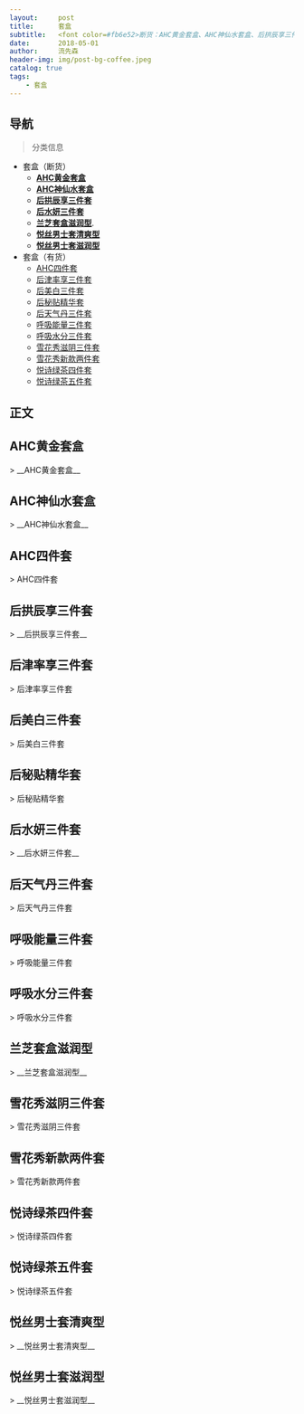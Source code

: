 ```yaml
---
layout:     post
title:      套盒
subtitle:   <font color=#fb6e52>断货：AHC黄金套盒、AHC神仙水套盒、后拱辰享三件套、后水妍三件套、兰芝套盒滋润型、悦丝男士套清爽型、悦丝男士套滋润型 </font>
date:       2018-05-01
author:     流先森
header-img: img/post-bg-coffee.jpeg
catalog: true
tags:
    - 套盒
---
```

## 导航
> 分类信息

* 套盒（断货）
  * [__AHC黄金套盒__](#1.1)
  * [__AHC神仙水套盒__](#1.2)
  * [__后拱辰享三件套__](#1.4)
  * [__后水妍三件套__](#1.8)
  * [__兰芝套盒滋润型__](#1.12).
  * [__悦丝男士套清爽型__](#1.17)
  * [__悦丝男士套滋润型__](#1.18)
* 套盒（有货）
  <!-- * [__AHC黄金套盒__](#1.1) -->
  <!-- * [__AHC神仙水套盒__](#1.2) -->
  * [AHC四件套](#1.3)
  <!-- * [__后拱辰享三件套__](#1.4) -->
  * [后津率享三件套](#1.5)
  * [后美白三件套](#1.6)
  * [后秘贴精华套](#1.7)
  <!-- * [__后水妍三件套__](#1.8) -->
  * [后天气丹三件套](#1.9)
  * [呼吸能量三件套](#1.10)
  * [呼吸水分三件套](#1.11)
  <!-- * [__兰芝套盒滋润型__](#1.12) -->
  * [雪花秀滋阴三件套](#1.13)
  * [雪花秀新款两件套](#1.14)
  * [悦诗绿茶四件套](#1.15)
  * [悦诗绿茶五件套](#1.16)
  <!-- * [__悦丝男士套清爽型__](#1.17) -->
  <!-- * [__悦丝男士套滋润型__](#1.18) -->

## 正文
<h2 id="1.1">AHC黄金套盒</h2>
> __AHC黄金套盒__

<h2 id="1.2">AHC神仙水套盒</h2>
> __AHC神仙水套盒__

<h2 id="1.3">AHC四件套</h2>
> AHC四件套

<h2 id="1.4">后拱辰享三件套</h2>
> __后拱辰享三件套__

<h2 id="1.5">后津率享三件套</h2>
> 后津率享三件套

<h2 id="1.6">后美白三件套</h2>
> 后美白三件套

<h2 id="1.7">后秘贴精华套</h2>
> 后秘贴精华套

<h2 id="1.8">后水妍三件套</h2>
> __后水妍三件套__

<h2 id="1.9">后天气丹三件套</h2>
> 后天气丹三件套

<h2 id="1.10">呼吸能量三件套</h2>
> 呼吸能量三件套

<h2 id="1.11">呼吸水分三件套</h2>
> 呼吸水分三件套

<h2 id="1.12">兰芝套盒滋润型</h2>
> __兰芝套盒滋润型__

<h2 id="1.13">雪花秀滋阴三件套</h2>
> 雪花秀滋阴三件套

<h2 id="1.14">雪花秀新款两件套</h2>
> 雪花秀新款两件套

<h2 id="1.15">悦诗绿茶四件套</h2>
> 悦诗绿茶四件套

<h2 id="1.16">悦诗绿茶五件套</h2>
> 悦诗绿茶五件套

<h2 id="1.17">悦丝男士套清爽型</h2>
> __悦丝男士套清爽型__

<h2 id="1.18">悦丝男士套滋润型</h2>
> __悦丝男士套滋润型__
